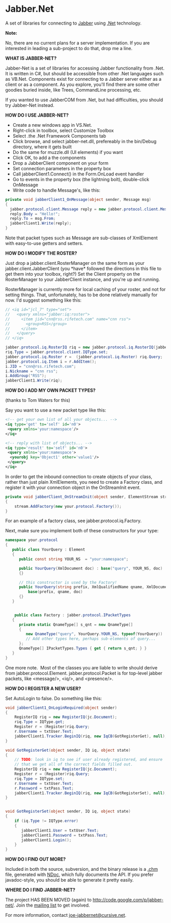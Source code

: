 Jabber.Net
==========

A set of libraries for connecting to [Jabber](http://www.jabber.org/) using
[.Net](http://msdn.microsoft.com/net) technology.

**Note:**

No, there are no current plans for a server implementation. If you are
interested in leading a sub-project to do that, drop me a line.

**WHAT IS JABBER-NET?**

Jabber-Net is a set of libraries for accessing Jabber functionality from .Net.
It is written in C#, but should be accessible from other .Net languages such as
VB.Net. Components exist for connecting to a Jabber server either as a client or
as a component. As you explore, you'll find there are some other goodies buried
inside, like Trees, CommandLine processing, etc.

If you wanted to use JabberCOM from .Net, but had difficulties, you should try
Jabber-Net instead.

**HOW DO I USE JABBER-NET?**

-   Create a new windows app in VS.Net.
-   Right-click in toolbox, select Customize Toolbox
-   Select .the .Net Framework Components tab
-   Click browse, and select jabber-net.dll, prefereably in the bin/Debug
    directory, where it gets built
-   Do the same for muzzle.dll (UI elements) if you want
-   Click OK, to add a the components
-   Drop a JabberClient component on your form
-   Set connection parameters in the property box
-   Call jabberClient1.Connect() in the Form.OnLoad event handler
-   Go to events in the property box (the lightning bolt), double-click
    OnMessage
-   Write code to handle Message's, like this:

```csharp
private void jabberClient1_OnMessage(object sender, Message msg)
{
  jabber.protocol.client.Message reply = new jabber.protocol.client.Message(jabberClient1.Document);
  reply.Body = "Hello!";
  reply.To = msg.From;
  jabberClient1.Write(reply);
}
```

Note that packet types such as Message are sub-classes of XmlElement with
easy-to-use getters and setters.

**HOW DO I MODIFY THE ROSTER?**

Just drop a jabber.client.RosterManager on the same form as your
jabber.client.JabberClient (you \*have\* followed the directions in this file to
get them into your toolbox, right?) Set the Client property on the RosterManager
to your JabberClient instance, and you're up and running.

RosterManager is currently more for local caching of your roster, and not for
setting things. That, unfortunately, has to be done relatively manually for now.
I'd suggest something like this:

```csharp
// <iq id="jcl_7" type="set">
//   <query xmlns="jabber:iq:roster">
//     <item jid="cnn@rss.rifetech.com" name="cnn rss">
//       <group>RSS</group>
//     </item>
//   </query>
// </iq>

jabber.protocol.iq.RosterIQ riq = new jabber.protocol.iq.RosterIQ(jabberClient1.Document);
riq.Type = jabber.protocol.client.IQType.set;
jabber.protocol.iq.Roster r =  (jabber.protocol.iq.Roster) riq.Query;
jabber.protocol.iq.Item i = r.AddItem();
i.JID = "cnn@rss.rifetech.com";
i.Nickname = "cnn rss";
i.AddGroup("RSS");
jabberClient1.Write(riq);
```

**HOW DO I ADD MY OWN PACKET TYPES?**

(thanks to Tom Waters for this)

Say you want to use a new packet type like this:

```xml
<!-- get your own list of all your objects... -->
<iq type='get' to='self' id='n0'>
 <query xmlns='your:namespace'/>
</iq>

<!-- reply with list of objects... -->
<iq type='result' to='self' id='n0'>
 <query xmlns='your:namespace'>
  <yourobj key='Object1' other='value1'/>
 </query>
</iq>
```

In order to get the inbound connection to create objects of your class, rather
than just plain XmlElements, you need to create a Factory class, and register it
with your connection object in the OnStreamInit event.


```csharp
private void jabberClient_OnStreamInit(object sender, ElementStream stream)
{
    stream.AddFactory(new your.protocol.Factory());
}
```

For an example of a factory class, see jabber.protocol.iq.Factory.

Next, make sure you implement both of these constructors for your type:

```csharp
namespace your.protocol
{
   public class YourQuery : Element
   {
      public const string YOUR_NS  = "your:namespace";

      public YourQuery(XmlDocument doc) : base("query", YOUR_NS, doc)
      {}

      // this constructor is used by the Factory!
      public YourQuery(string prefix, XmlQualifiedName qname, XmlDocument doc) :
          base(prefix, qname, doc)
      {}
   }


    public class Factory : jabber.protocol.IPacketTypes
   {
      private static QnameType[] s_qnt = new QnameType[]
      {
         new QnameType("query", YourQuery.YOUR_NS, typeof(YourQuery))
         // Add other types here, perhaps sub-elements of query...
      };
      QnameType[] IPacketTypes.Types { get { return s_qnt; } }
   }
}
```

One more note.  Most of the classes you are liable to write should derive from
jabber.protocol.Element. jabber.protocol.Packet is for top-level jabber packets,
like &lt;message/&gt;, &lt;iq/&gt;, and &lt;presence/&gt;.

**HOW DO I REGISTER A NEW USER?**

Set AutoLogin to false. Do something like this:

```csharp
void jabberClient1_OnLoginRequired(object sender)
{
    RegisterIQ riq = new RegisterIQ(jc.Document);
    riq.Type = IQType.get;
    Register r = (Register)riq.Query;
    r.Username = txtUser.Text;
    jabberClient1.Tracker.BeginIQ(riq, new IqCB(GotRegisterGet), null);
}

void GotRegisterGet(object sender, IQ iq, object state)
{
    // TODO: look in iq to see if user already registered, and ensure
    // that we get all of the correct fields filled out.
    RegisterIQ riq = new RegisterIQ(jc.Document);
    Register r = (Register)riq.Query;
    riq.Type = IQType.set;
    r.Username = txtUser.Text;
    r.Password = txtPass.Text;
    jabberClient1.Tracker.BeginIQ(riq, new IqCB(GotRegisterSet), null);
}


void GotRegisterSet(object sender, IQ iq, object state)
{
    if (iq.Type != IQType.error)
    {
       jabberClient1.User = txtUser.Text;
       jabberClient1.Password = txtPass.Text;
       jabberClient1.Login();
    }
}
```

**HOW DO I FIND OUT MORE?**

Included in both the source, subversion, and the binary release is a
[.chm](http://msdn.microsoft.com/library/default.asp?url=/library/en-us/htmlhelp/html/vsconHH1Start.asp)
file, generated with [NDoc](http://ndoc.sourceforge.net/), which fully documents
the API. If you prefer javadoc-style, you should be able to generate it pretty
easily.

**WHERE DO I FIND JABBER-NET?**

The project HAS BEEN MOVED (again) to <http://code.google.com/p/jabber-net/>.
Join the [mailing list](http://groups.google.com/group/jabber-net) to get
involved.

For more information, contact <joe-jabbernet@cursive.net>.
